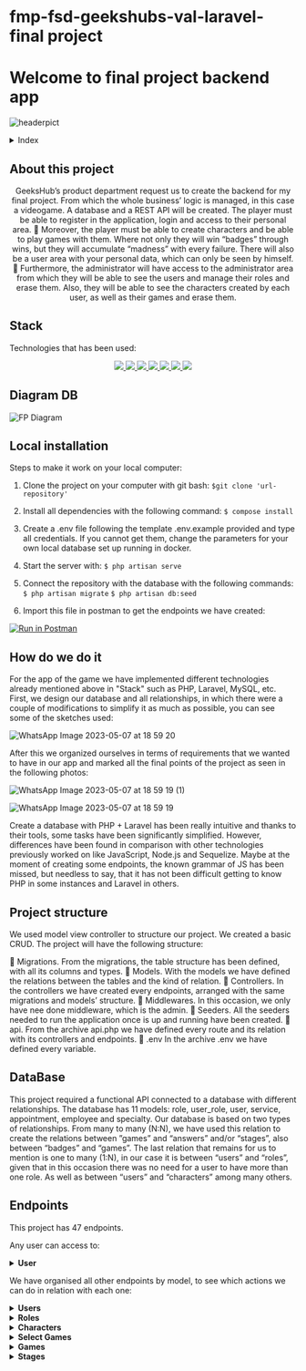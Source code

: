 # fmp-fsd-geekshubs-val-laravel-final project

# Welcome to final project backend app

![headerpict](https://user-images.githubusercontent.com/121863208/236692576-dec2c97c-913a-48c5-a19a-427d64c45794.jpg)

<details>
  <summary>Index</summary>
  <ol>
    <li><a href="#about-this-project">About this project</a></li>
    <li><a href="#deploy">Deploy</a></li>
    <li><a href="#stack">Stack</a></li>
    <li><a href="#diagram-bd">Diagram DB</a></li>
    <li><a href="#local-installation">Local installation</a></li>
    <li><a href="#how-do-we-do-it">How do we do it</a></li>
    <li><a href="#project-structure">Project structure</a></li>
    <li><a href="#data-base">Database</a></li>
    <li><a href="#endpoints">Endpoints</a></li>
    <li><a href="#known-bugs">Known bugs</a></li>
    <li><a href="#future-functionalities">Future functionalities</a></li>
    <li><a href="#license">License</a></li>
    <li><a href="#webgraphy">Webgraphy</a></li>
    <li><a href="#gratitudes">Gratitudes</a></li>
    <li><a href="#contact">Contact</a></li>
  </ol>
</details>

## About this project

<p align="center">GeeksHub’s product department request us to create the backend for my final project. From which the whole business’ logic is managed, in this case a videogame.
A database and a REST API will be created.
The player must be able to register in the application, login and access to their personal area. 
	Moreover, the player must be able to create characters and be able to play games with them. Where not only they will win “badges” through wins, but they will accumulate “madness” with every failure. 
There will also be a user area with your personal data, which can only be seen by himself.
	Furthermore, the administrator will have access to the administrator area from which they will be able to see the users and manage their roles and erase them. Also, they will be able to see the characters created by each user, as well as their games and erase them. </p>

## Stack
<p>Technologies that has been used:</p>
<div align="center">
    <a href="https://www.postman.com/">
        <img src= "https://img.shields.io/badge/Postman-FF6C37?style=for-the-badge&logo=postman&logoColor=white"/>
    </a>
    <a href="https://www.mysql.com/">
        <img src= "https://img.shields.io/badge/mysql-3E6E93?style=for-the-badge&logo=mysql&logoColor=white"/>
    </a>
    <a href="https://www.github.com/">
        <img src= "https://img.shields.io/badge/github-24292F?style=for-the-badge&logo=github&logoColor=white"/>
    </a>
    <a href="https://git-scm.com/">
        <img src= "https://img.shields.io/badge/git-F54D27?style=for-the-badge&logo=git&logoColor=white"/>
    </a>
    <a href="https://www.docker.com/">
        <img src= "https://img.shields.io/badge/docker-2496ED?style=for-the-badge&logo=docker&logoColor=white"/>
    </a>
    <a href="https://www.php.net/">
        <img src= "https://img.shields.io/badge/php-%23777BB4.svg?style=for-the-badge&logo=php&logoColor=white"/>
    </a>
<a href="https://laravel.com">
        <img src= "https://img.shields.io/badge/laravel-%23FF2D20.svg?style=for-the-badge&logo=laravel&logoColor=white"/>
    </a>
</div>

## Diagram DB

![FP Diagram](https://user-images.githubusercontent.com/121863208/236691456-a572fb58-8654-495c-95fa-fe03a10892fa.JPG)

## Local installation

Steps to make it work on your local computer:
1. Clone the project on your computer with git bash:
 `$git clone 'url-repository'`
2. Install all dependencies with the following command:
 ` $ compose install `
3. Create a .env file following the template .env.example provided and type all credentials. If you cannot get them, change the parameters for your own local database set up running in docker.
4.  Start the server with:
 ``` $ php artisan serve ```
5. Connect the repository with the database with the following commands:
 ``` $ php artisan migrate ``` 
 ``` $ php artisan db:seed ``` 

6. Import this file in postman to get the endpoints we have created:

[![Run in Postman](https://run.pstmn.io/button.svg)](https://app.getpostman.com/run-collection/26229497-5f774b22-765d-42df-80ac-62e2fbe7a08c?action=collection%2Ffork&collection-url=entityId%3D26229497-5f774b22-765d-42df-80ac-62e2fbe7a08c%26entityType%3Dcollection%26workspaceId%3Da4a7fa1f-bae1-41b0-8f54-556776de2238)


## How do we do it
For the app of the game we have implemented different technologies already mentioned above in "Stack" such as PHP, Laravel, MySQL, etc.
First, we design our database and all relationships, in which there were a couple of modifications to simplify it as much as possible, you can see some of the sketches used:

![WhatsApp Image 2023-05-07 at 18 59 20](https://user-images.githubusercontent.com/121863208/236691819-d09fbb57-5408-4f2d-aae1-9c944ff7f1c9.jpeg)

After this we organized ourselves in terms of requirements that we wanted to have in our app and marked all the final points of the project as seen in the following photos:

![WhatsApp Image 2023-05-07 at 18 59 19 (1)](https://user-images.githubusercontent.com/121863208/236691850-448fde57-b101-4c68-adc9-60956ad75405.jpeg)

![WhatsApp Image 2023-05-07 at 18 59 19](https://user-images.githubusercontent.com/121863208/236691853-68c1d2bb-af31-449a-97b2-75e69e9d4747.jpeg)

Create a database with PHP + Laravel has been really intuitive and thanks to their tools, some tasks have been significantly simplified. However, differences have been found in comparison with other technologies previously worked on like JavaScript, Node.js and Sequelize.
Maybe at the moment of creating some endpoints, the known grammar of JS has been missed, but needless to say, that it has not been difficult getting to know PHP in some instances and Laravel in others. 

## Project structure

We used model view controller to structure our project. We created a basic CRUD.
The project will have the following structure:

	Migrations.
From the migrations, the table structure has been defined, with all its columns and types. 
	Models.
With the models we have defined the relations between the tables and the kind of relation. 
	Controllers.
In the controllers we have created every endpoints, arranged with the same migrations and models’ structure.
	Middlewares.
In this occasion, we only have nee done middleware, which is the admin.
	Seeders.
All the seeders needed to run the application once is up and running have been created. 
	api.
From the archive api.php we have defined every route and its relation with its controllers and endpoints.
	.env
In the archive .env we have defined every variable. 


## DataBase

This project required a functional API connected to a database with different relationships.
The database has 11 models: role, user_role, user, service, appointment, employee and specialty.
Our database is based on two types of relationships.
From many to many (N:N), we have used this relation to create the relations between ”games” and “answers” and/or “stages”, also between “badges” and “games”.
The last relation that remains for us to mention is one to many (1:N), in our case it is between “users” and “roles”, given that in this occasion there was no need for a user to have more than one role. As well as between “users” and “characters” among many others. 




## Endpoints
This project has 47 endpoints.

Any user can access to:

<details>
<summary><strong>User</strong></summary>

- Register user:
    - Manage registration in our API. The information is passed via body in Postman containing the username, email and password.

            POST:   https://laravel-proof-production.up.railway.app/api/register 
        body:
        ``` bash
           {
            "userName": "Fulano",
            "email": "fulano@fulano.com",
            "password": "password"
            }
        ```
The password is encrypted thanks to the Laravel’s own library. 

- Login User: 
    - We manage the log in our API (secure so that only an administrator or user can access it).

            POST:   https://laravel-proof-production.up.railway.app/api/login
        body:
        ``` bash
        {
            "email": "fulano@fulano.com",
            "password": "password"
        }
        ```
</details>

We have organised all other endpoints by model, to see which actions we can do in relation with each one: 

<details>
<summary><strong>Users</strong></summary>

- Update Profile:
   - Update and fill the existing fields inside the user’s profile:

            PUT:   https://laravel-proof-production.up.railway.app/api/users/updateProfile
        body:
        ``` bash
        {
            "userName": "Full",
            "name": "Fulano",
            "surname": "The First",
            "email": "fulano@fulano.com",
            "birthdate": "1984-01-01"
        }
        ```
Fill the fields separately is also possible, without needing to modify or update all of them. Endpoints for this have been created, example:

            PUT:   https://laravel-proof-production.up.railway.app/api/users/profile/userName
        body:
        ``` bash
        {
            "userName": "Fulano",
        }
        ```
- Delete User: 
   - Is an endpoint which only can be used by an admin.

            DELETE:   https://laravel-proof-production.up.railway.app/api/users/:id
    You must indicate in the url the ID number of user id.


- Update user role : 
    - Modifies the user rol. The same happens with this endpoint, only can be executed by an admin.

            PUT:   https://laravel-proof-production.up.railway.app/api/users/updateRole/2

The next endpoints to obtain a users’ lists with additional information: 

- Get all users: 
    - GET a list of all users without additional information.
  
            GET:   https://laravel-proof-production.up.railway.app/api/users

- Get all users with characters: 
    - GET a list of all users with their created characters.
  
            GET:   https://laravel-proof-production.up.railway.app/api/users/withCharacters

- Get all users with characters by Id: 
    - GET a list of all users with her created characters.
  
            GET:   https://laravel-proof-production.up.railway.app/api/users/byIdwithCharacters
This endpoint obtains the information from the user id through a token.
 
- Get profile: 
    - GET petition to see the user´s own profile.
  
            GET:   https://laravel-proof-production.up.railway.app/api/users/profile
This endpoint obtains the information from the user id through a token.

</details>

<details>
<summary><strong>Roles</strong></summary>

- Create privilege: 
    - We can create a new class of privilege for the application.
  
            POST:   https://laravel-proof-production.up.railway.app/api/newRole
        body:
        ``` bash
        {
            "privilege": "Super Admin",
        }

        ```
- Get roles by Id with users: 
    - Search and obtains a list of all users with the role mentioned. 
 
            GET:   https://laravel-proof-production.up.railway.app/api/roles/{id}
</details>

<details>
<summary><strong>Characters</strong></summary>

- Get characters with users: 
    - Obtains a list of all users’ characters mentioned through a token. 

            GET:   https://laravel-proof-production.up.railway.app/api/characters
- Get character images: 
    - Obtains every image associated with the character. 
  
            GET:   https://laravel-proof-production.up.railway.app/api/characters/images
- Update character images: 
    - Updates the image associated to a character.
  
            PUT:   https://laravel-proof-production.up.railway.app/api/characters/images
body:
        ``` bash
        {
            "id": 1,
   	"image_id": 2
        }

        ```
- Delete Character: 
    - Deletes a carácter by Id. This endpoint only can be executed by an Admin.
  
            DELETE:   https://laravel-proof-production.up.railway.app/api/characters/delete/{id}

</details>

<details>
<summary><strong>Select Games</strong></summary>

- Get Select Games: 
    - Obtains every selected game.
  
            GET:   https://laravel-proof-production.up.railway.app/api/selectGames

- Get Select Games with Saved Games: 
    - Obtains every selected game with saved games in them. 
  
            GET:   https://laravel-proof-production.up.railway.app/api/selectGames/withSavedGames
</details>

<details>
<summary><strong>Games</strong></summary>
- Get Games: 
    - Obtains every saved game. 
            GET:   https://laravel-proof-production.up.railway.app/api/games

- Get Games with Select Games: 
    - Obtains every saved game with the game they belong to. 
            GET:   https://laravel-proof-production.up.railway.app/api/games/withSelectGames

- Get Games with Characters: 
    - Obtains every saved game with the character they belong to. 
            GET:   https://laravel-proof-production.up.railway.app/api/games/byCharacter/{id}

- Get Games by Id: 
	  - Obtains a saved game by the selected Id. 
            GET:   https://laravel-proof-production.up.railway.app/api/games/byId/{id}

- Get Games with Games Stages: 
    - Obtains every saved game with the stages registered in them. 
            GET:   https://laravel-proof-production.up.railway.app/api/games/withGamesStages

- Get Games with All Information: 
    - Obtains every saved game with the stage registered in them and the selected game ther belong to.
            GET:   https://laravel-proof-production.up.railway.app/api/games/withAllInfo

- Create Game: 
    - Creates a new game.
            POST:   https://laravel-proof-production.up.railway.app/api/games
        body:
        ``` bash
        {
            "character_id": 4,
            "select_game_id": 1,
            "difficulty": "easy"
        }

        ```

- Create Saved Game: 
    - Registers a saved stage in a game.
            POST:   https://laravel-proof-production.up.railway.app/api/games/save
        body:
        ``` bash
        {
            "game_id": 9,
            "stage_id": 2
        }
        ```

- Update Saved Game: 
    - Updates a saved stage in a game. It is used mainly to register the selected answer in the stage. 
            PUT:   https://laravel-proof-production.up.railway.app/api/games/update
        body:
        ``` bash
        {
            "id": 7,
            "answer_id": 1
        }
        ```

- Update Madness at Game: 
    - Updates the Madness level registered in a game. 
            PUT:   https://laravel-proof-production.up.railway.app/api/games/updateMadness
        body:
        ``` bash
        {
            "id": 1,
            "madness": 1
        }
        ```

- Update Finished state at Game: 
    - Upadtes the stage of a finished game.  
            PUT:   https://laravel-proof-production.up.railway.app/api/games/updateFinished
        body:
        ``` bash
        {
            "id": 1,
            "finished": true
        }
        ```

- Update Guide at Game: 
    - Updates the selected guide in a game.  
            PUT:   https://laravel-proof-production.up.railway.app/api/games/updateGuide
        body:
        ``` bash
        {
            "id": 1,
            "guide": "chaotic"
        }
        ```
</details>

<details>
<summary><strong>Stages</strong></summary>

- Get Stages: 
    - Obtains a list of every created stage in a game. 
            GET:   https://laravel-proof-production.up.railway.app/api/stages

- Get Stages with Answers: 
    - Obtains a list of every created stage in a game with the possible answers associated. 
            GET:   https://laravel-proof-production.up.railway.app/api/stages/withAnswers

<details>
<summary><strong>Answers</strong></summary>

- Get Answers: 
    - Obtains a list of every possible registered answer. 
            GET:   https://laravel-proof-production.up.railway.app/api/answers

- Get Answers: 
    - Obtains a list of every possible registered answer and the stage they belong to.
            GET:   https://laravel-proof-production.up.railway.app/api/answers/withStage

- Get Answers by Id: 
    - Obtains an answer by the selected Id with the information associated to the stage it belongs to and the badge associated. 
            GET:   https://laravel-proof-production.up.railway.app/api/answers/{id}

</details>

<details>
<summary><strong>Badges</strong></summary>

- Get Badges: 
    - Obtains a list of every registered badge in the game. 
            GET:   https://laravel-proof-production.up.railway.app/api/badges

- Get Badges with answers: 
    - Obtains a list of every registered badge in the game and the answer they are associated to.
            GET:   https://laravel-proof-production.up.railway.app/api/badges/withAnswers

- Get Badges by Game Id: 
    - Obtains every registered badge in a game with the information associated to the game they belong to and the badge’s details. 
            GET:   https://laravel-proof-production.up.railway.app/api/badges/ByGameId/{id}

- Add Badge to Game: 
    - Creates an entry in the intermediate table which associates a badge to a game. 
            POST:   https://laravel-proof-production.up.railway.app/api/badges/add
        body:
        ``` bash
        {
            "game_id": 1,
            "badge_id": 1
        }
        ```

- Consume badge to Game: 
  	- Updates the stage of a badge in a game to “consumed” when it it used. 
            POST:   https://laravel-proof-production.up.railway.app/api/badges/add
        body:
        ``` bash
        {
    		    "id": 1        
        }
        ```



</details>

## Known bugs
The error that we have encountered when modifying certain functions is:

  - At the moment of updating certain fields some validations do not work totally well, that needs to be improved. 


## Future functionalities

Below we mention a few functionalities that remain to be implemented in this project:

  - New games will be introduced (select_games)
  - Also, we aim to implement pagers to show the results of certain searches. 
  -	Endpoints will be created to extract statistics. The app is design to have a register of everything and be able to extract those statistics.     

## Licence
This project is belonging to license Creative Commons Legal Code.


## Webgraphy
To achieve the goal we have collected information from:
-	[PHP Documentation](https://www.php.net/manual/es/intro-whatis.php)
-	[Laravel Documentation](https://laravel.com/docs/10.x)


## Gratitude
I thank my colleagues and especially to:

- **Dani**  
<a href="https://www.github.com/datata" target="_blank"><img src="https://img.shields.io/badge/github-24292F?style=for-the-badge&logo=github&logoColor=green" target="_blank"></a> 

- **David**  
<a href="https://github.com/Dave86dev" target="_blank"><img src="https://img.shields.io/badge/github-24292F?style=for-the-badge&logo=github&logoColor=red" target="_blank"></a>

- **Jose**
<a href="https://github.com/JoseMarin" target="_blank"><img src="https://img.shields.io/badge/github-24292F?style=for-the-badge&logo=github&logoColor=white" target="_blank"></a> 

- **Mara**
<a href="https://www.github.com/MaraScampini" target="_blank"><img src="https://img.shields.io/badge/github-24292F?style=for-the-badge&logo=github&logoColor=green" target="_blank"></a> 


## Contact
- Fernando Martínez Pardo
<a href = "sierpe515@gmail.com"><img src="https://img.shields.io/badge/Gmail-C6362C?style=for-the-badge&logo=gmail&logoColor=white" target="_blank"></a><a href="https://www.linkedin.com/in/fernando-mart%C3%ADnez-pardo-61456712a/" target="_blank"><img src="https://img.shields.io/badge/-LinkedIn-%230077B5?style=for-the-badge&logo=linkedin&logoColor=white" target="_blank"></a><a href="https://github.com/Sierpe515" target="_blank"><img src="https://img.shields.io/badge/github-24292F?style=for-the-badge&logo=github&logoColor=red" target="_blank"></a> 
